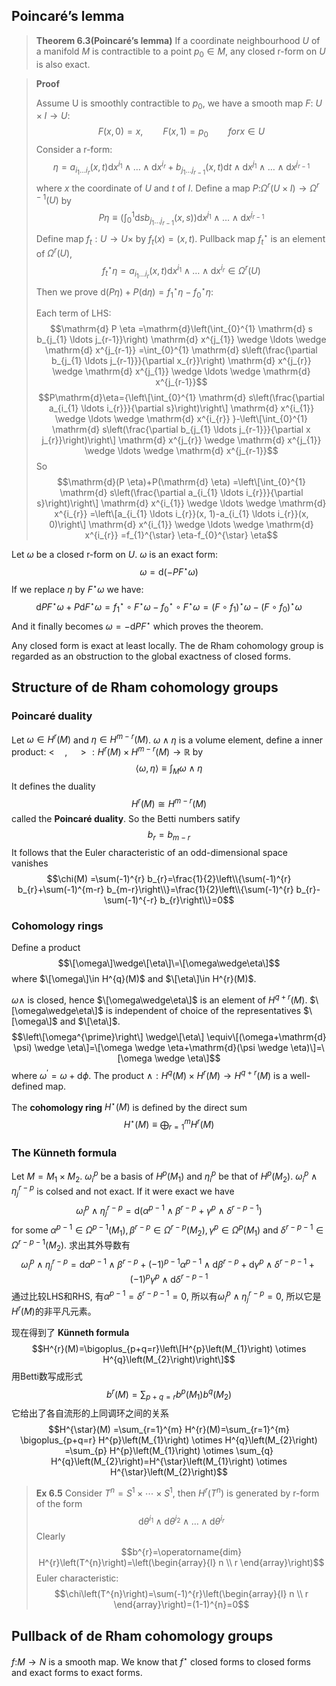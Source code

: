 ##  Poincaré’s lemma

>**Theorem 6.3(Poincaré’s lemma)** If a coordinate neighbourhood $U$ of a
manifold $M$ is contractible to a point $p_0\in M$, any closed r-form on $U$ is also
exact.

>**Proof** 
>
>Assume U is smoothly contractible to $p_0$, we have a smooth map $F$: $U\times I\to U$:
>$$F(x,0)=x,\qquad F(x,1)=p_0\qquad for x \in U$$
>Consider a r-form:
>$$\eta=a_{i_{1} \ldots i_{r}}(x, t) \mathrm{d} x^{i_{1}} \wedge \ldots \wedge \mathrm{d} x^{i_{r}}+b_{j_{1} \ldots j_{r-1}}(x, t) \mathrm{d} t \wedge \mathrm{d} x^{j_{1}} \wedge \ldots \wedge \mathrm{d} x^{j_{r-1}}$$
>where $x$ the coordinate of $U$ and $t$ of $I$. Define a map $P$:$\Omega^{r}(U\times I)\to\Omega^{r-1}(U)$ by
>$$P \eta \equiv\left(\int_{0}^{1} \mathrm{d} s b_{j_{1} \ldots j_{r-1}}(x, s)\right) \mathrm{d} x^{j_{1}} \wedge \ldots \wedge \mathrm{d} x^{j_{r-1}}$$
>Define map $f_t:U\to U\times$ by $f_t(x)=(x,t)$. Pullback map ${f_t}^{\star}$ is an element of $\Omega^{r}(U)$, 
>$$f_{t}^{\star} \eta=a_{i_{1} \ldots i_{r}}(x, t) \mathrm{d} x^{i_{1}} \wedge \ldots \wedge \mathrm{d} x^{i_{r}} \in \Omega^{r}(U)$$
>Then we prove $\mathrm{d}(P \eta)+P(\mathrm{d} \eta)=f_{1}^{\star} \eta-f_{0}^{\star} \eta$:
>
>Each term of LHS: 
>$$\mathrm{d} P \eta =\mathrm{d}\left(\int_{0}^{1} \mathrm{d} s b_{j_{1} \ldots j_{r-1}}\right) \mathrm{d} x^{j_{1}} \wedge \ldots \wedge \mathrm{d} x^{j_{r-1}} =\int_{0}^{1} \mathrm{d} s\left(\frac{\partial b_{j_{1} \ldots j_{r-1}}}{\partial x_{r}}\right) \mathrm{d} x^{j_{r}} \wedge \mathrm{d} x^{j_{1}} \wedge \ldots \wedge \mathrm{d} x^{j_{r-1}}$$ 
>$$P\mathrm{d}\eta={\left\[\int_{0}^{1} \mathrm{d} s\left(\frac{\partial a_{i_{1} \ldots i_{r}}}{\partial s}\right)\right\] \mathrm{d} x^{i_{1}} \wedge \ldots \wedge \mathrm{d} x^{i_{r}} }-\left\[\int_{0}^{1} \mathrm{d} s\left(\frac{\partial b_{j_{1} \ldots j_{r-1}}}{\partial x j_{r}}\right)\right\] \mathrm{d} x^{j_{r}} \wedge \mathrm{d} x^{j_{1}} \wedge \ldots \wedge \mathrm{d} x^{j_{r-1}}$$
So
$$\mathrm{d}(P \eta)+P(\mathrm{d} \eta) =\left\[\int_{0}^{1} \mathrm{d} s\left(\frac{\partial a_{i_{1} \ldots i_{r}}}{\partial s}\right)\right\] \mathrm{d} x^{i_{1}} \wedge \ldots \wedge \mathrm{d} x^{i_{r}}
=\left\[a_{i_{1} \ldots i_{r}}(x, 1)-a_{i_{1} \ldots i_{r}}(x, 0)\right\] \mathrm{d} x^{i_{1}} \wedge \ldots \wedge \mathrm{d} x^{i_{r}} 
=f_{1}^{\star} \eta-f_{0}^{\star} \eta$$

Let $\omega$ be a closed r-form on $U$. $\omega$ is an exact form: 
$$\omega=\mathrm{d}(-PF^{\star}\omega)$$
If we replace $\eta$ by $F^{\star}\omega$ we have: 
$$\mathrm{d} P F^{\star} \omega+P \mathrm{d} F^{\star} \omega =f_{1}^{\star} \circ F^{\star} \omega-f_{0}^{\star} \circ F^{\star} \omega 
=\left(F \circ f_{1}\right)^{\star} \omega-\left(F \circ f_{0}\right)^{\star} \omega$$
And it finally becomes $\omega=-\mathrm{d}PF^{\star}$ which proves the theorem.

Any closed form is exact at least locally. The de Rham cohomology group is regarded as an obstruction to the global exactness of closed forms.

##  Structure of de Rham cohomology groups

### Poincaré duality

Let $\omega\in H^{r}(M)$ and $\eta\in H^{m-r}(M)$. $\omega\wedge\eta$ is a volume element, define a inner product: $<\quad,\quad>:H^{r}(M)\times H^{m-r}(M)\to\mathbb{R}$ by 
$$\langle\omega, \eta\rangle \equiv \int_{M} \omega \wedge \eta$$
It defines the duality 
$$H^{r}(M) \cong H^{m-r}(M)$$
called the **Poincaré duality**. So the Betti numbers satify 
$$b_r=b_{m-r}$$
It follows that the Euler characteristic of an odd-dimensional space vanishes 
$$\chi(M) =\sum(-1)^{r} b_{r}=\frac{1}{2}\left\\{\sum(-1)^{r} b_{r}+\sum(-1)^{m-r} b_{m-r}\right\\}=\frac{1}{2}\left\\{\sum(-1)^{r} b_{r}-\sum(-1)^{-r} b_{r}\right\\}=0$$

### Cohomology rings

Define a product 
$$\[\omega\]\wedge\[\eta\]\=\[\omega\wedge\eta\]$$
where $\[\omega\]\in H^{q}(M)$ and $\[\eta\]\in H^{r}(M)$.

$\omega\wedge$ is closed, hence $\[\omega\wedge\eta\]$ is an element of $H^{q+r}(M)$. $\[\omega\wedge\eta\]$ is independent of choice of the representatives $\[\omega\]$ and $\[\eta\]$. 
$$\left\[\omega^{\prime}\right\] \wedge\[\eta\] \equiv\[(\omega+\mathrm{d} \psi) \wedge \eta\]=\[\omega \wedge \eta+\mathrm{d}(\psi \wedge \eta)\]=\[\omega \wedge \eta\]$$ 
where $\omega^{'}=\omega+\mathrm{d}\phi$. The product $\wedge: H^{q}(M) \times H^{r}(M) \rightarrow H^{q+r}(M)$ is a well-defined map.

The **cohomology ring** $H^{\star}(M)$ is defined by the direct sum $$H^{\star}(M) \equiv \bigoplus_{r=1}^{m} H^{r}(M)$$

###  The Künneth formula

Let $M=M_1\times M_2$. ${{\omega_i}^{p}}$ be a basis of $H^{p}(M_1)$ and ${{\eta_i}^{p}}$ be that of $H^{p}(M_2)$. ${{\omega_i}^{p}}\wedge{\eta_j}^{r-p}$ is colsed and not exact. If it were exact we have $$\omega_{i}^{p} \wedge \eta_{j}^{r-p}=\mathrm{d}\left(\alpha^{p-1} \wedge \beta^{r-p}+\gamma^{p} \wedge \delta^{r-p-1}\right)$$
for some $\alpha^{p-1} \in \Omega^{p-1}\left(M_{1}\right), \beta^{r-p} \in \Omega^{r-p}\left(M_{2}\right), \gamma^{p} \in \Omega^{p}\left(M_{1}\right)$ and $\delta^{r-p-1}\in\Omega^{r-p-1}(M_2)$. 求出其外导数有 $$\omega_{i}^{p} \wedge \eta_{j}^{r-p}= \mathrm{d} \alpha^{p-1} \wedge \beta^{r-p}+(-1)^{p-1} \alpha^{p-1} \wedge \mathrm{d} \beta^{r-p}
+\mathrm{d} \gamma^{p} \wedge \delta^{r-p-1}+(-1)^{p} \gamma^{p} \wedge \mathrm{d} \delta^{r-p-1}$$
通过比较LHS和RHS, 有$\alpha^{p-1}=\delta^{r-p-1}=0$, 所以有$\omega_{i}^{p} \wedge \eta_{j}^{r-p}=0$, 所以它是$H^{r}(M)$的非平凡元素。 

现在得到了 **Künneth formula**
$$H^{r}(M)=\bigoplus_{p+q=r}\left\[H^{p}\left(M_{1}\right) \otimes H^{q}\left(M_{2}\right)\right\]$$
用Betti数写成形式
$$b^{r}(M)=\sum_{p+q=r} b^{p}\left(M_{1}\right) b^{q}\left(M_{2}\right)$$
它给出了各自流形的上同调环之间的关系
$$H^{\star}(M) =\sum_{r=1}^{m} H^{r}(M)=\sum_{r=1}^{m} \bigoplus_{p+q=r} H^{p}\left(M_{1}\right) \otimes H^{q}\left(M_{2}\right) 
=\sum_{p} H^{p}\left(M_{1}\right) \otimes \sum_{q} H^{q}\left(M_{2}\right)=H^{\star}\left(M_{1}\right) \otimes H^{\star}\left(M_{2}\right)$$

>**Ex 6.5** Consider $T^{n}=S^{1} \times \cdots \times S^{1}$, then $H^{r}(T^{n})$ is generated by r-form of the form $$\mathrm{d} \theta^{i_{1}} \wedge \mathrm{d} \theta^{i_{2}} \wedge \ldots \wedge \mathrm{d} \theta^{i_{r}}$$
>Clearly $$b^{r}=\operatorname{dim} H^{r}\left(T^{n}\right)=\left(\begin{array}{l}
n \\
r
\end{array}\right)$$
Euler characteristic: $$\chi\left(T^{n}\right)=\sum(-1)^{r}\left(\begin{array}{l}
n \\
r
\end{array}\right)=(1-1)^{n}=0$$

## Pullback of de Rham cohomology groups
$f$:$M\to N$ is a smooth map. We know that $f^{\star}$ closed forms to closed forms and exact forms to exact forms.




